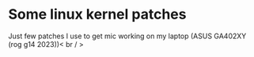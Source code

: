 # Some linux kernel patches

Just few patches I use to get mic working on my laptop (ASUS GA402XY (rog g14 2023))< br / >
